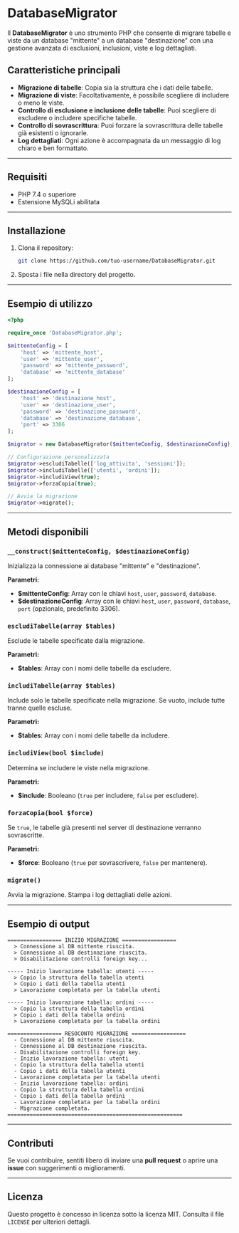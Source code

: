 # DatabaseMigrator

Il **DatabaseMigrator** è uno strumento PHP che consente di migrare tabelle e viste da un database "mittente" a un database "destinazione" con una gestione avanzata di esclusioni, inclusioni, viste e log dettagliati.

## Caratteristiche principali

- **Migrazione di tabelle**: Copia sia la struttura che i dati delle tabelle.
- **Migrazione di viste**: Facoltativamente, è possibile scegliere di includere o meno le viste.
- **Controllo di esclusione e inclusione delle tabelle**: Puoi scegliere di escludere o includere specifiche tabelle.
- **Controllo di sovrascrittura**: Puoi forzare la sovrascrittura delle tabelle già esistenti o ignorarle.
- **Log dettagliati**: Ogni azione è accompagnata da un messaggio di log chiaro e ben formattato.

---

## Requisiti

- PHP 7.4 o superiore
- Estensione MySQLi abilitata

---

## Installazione

1. Clona il repository:
   ```bash
   git clone https://github.com/tuo-username/DatabaseMigrator.git
   ```
2. Sposta i file nella directory del progetto.

---

## Esempio di utilizzo

```php
<?php

require_once 'DatabaseMigrator.php';

$mittenteConfig = [
    'host' => 'mittente_host',
    'user' => 'mittente_user',
    'password' => 'mittente_password',
    'database' => 'mittente_database'
];

$destinazioneConfig = [
    'host' => 'destinazione_host',
    'user' => 'destinazione_user',
    'password' => 'destinazione_password',
    'database' => 'destinazione_database',
    'port' => 3306
];

$migrator = new DatabaseMigrator($mittenteConfig, $destinazioneConfig);

// Configurazione personalizzata
$migrator->escludiTabelle(['log_attivita', 'sessioni']);
$migrator->includiTabelle(['utenti', 'ordini']);
$migrator->includiView(true);
$migrator->forzaCopia(true);

// Avvia la migrazione
$migrator->migrate();
```

---

## Metodi disponibili

### `__construct($mittenteConfig, $destinazioneConfig)`

Inizializza la connessione ai database "mittente" e "destinazione".

**Parametri:**

- **$mittenteConfig**: Array con le chiavi `host`, `user`, `password`, `database`.
- **$destinazioneConfig**: Array con le chiavi `host`, `user`, `password`, `database`, `port` (opzionale, predefinito 3306).

### `escludiTabelle(array $tables)`

Esclude le tabelle specificate dalla migrazione.

**Parametri:**

- **$tables**: Array con i nomi delle tabelle da escludere.

### `includiTabelle(array $tables)`

Include solo le tabelle specificate nella migrazione. Se vuoto, include tutte tranne quelle escluse.

**Parametri:**

- **$tables**: Array con i nomi delle tabelle da includere.

### `includiView(bool $include)`

Determina se includere le viste nella migrazione.

**Parametri:**

- **$include**: Booleano (`true` per includere, `false` per escludere).

### `forzaCopia(bool $force)`

Se `true`, le tabelle già presenti nel server di destinazione verranno sovrascritte.

**Parametri:**

- **$force**: Booleano (`true` per sovrascrivere, `false` per mantenere).

### `migrate()`

Avvia la migrazione. Stampa i log dettagliati delle azioni.

---

## Esempio di output

```
================= INIZIO MIGRAZIONE =================
  > Connessione al DB mittente riuscita.
  > Connessione al DB destinazione riuscita.
  > Disabilitazione controlli foreign key...

----- Inizio lavorazione tabella: utenti -----
  > Copio la struttura della tabella utenti
  > Copio i dati della tabella utenti
  > Lavorazione completata per la tabella utenti

----- Inizio lavorazione tabella: ordini -----
  > Copio la struttura della tabella ordini
  > Copio i dati della tabella ordini
  > Lavorazione completata per la tabella ordini

================= RESOCONTO MIGRAZIONE =================
  - Connessione al DB mittente riuscita.
  - Connessione al DB destinazione riuscita.
  - Disabilitazione controlli foreign key.
  - Inizio lavorazione tabella: utenti
  - Copio la struttura della tabella utenti
  - Copio i dati della tabella utenti
  - Lavorazione completata per la tabella utenti
  - Inizio lavorazione tabella: ordini
  - Copio la struttura della tabella ordini
  - Copio i dati della tabella ordini
  - Lavorazione completata per la tabella ordini
  - Migrazione completata.
=======================================================
```

---

## Contributi

Se vuoi contribuire, sentiti libero di inviare una **pull request** o aprire una **issue** con suggerimenti o miglioramenti.

---

## Licenza

Questo progetto è concesso in licenza sotto la licenza MIT. Consulta il file `LICENSE` per ulteriori dettagli.
